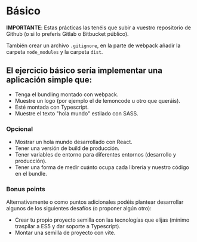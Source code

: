 # Básico

**IMPORTANTE**: Estas prácticas las tenéis que subir a vuestro repositorio de Github (o si lo preferís Gitlab o Bitbucket público).

También crear un archivo `.gitignore`, en la parte de webpack añadir la carpeta `node_modules` y la carpeta `dist`.

## El ejercicio básico sería implementar una aplicación simple que:

- Tenga el bundling montado con webpack.
- Muestre un logo (por ejemplo el de lemoncode u otro que queráis).
- Esté montada con Typescript.
- Muestre el texto "hola mundo" estilado con SASS.

### Opcional

- Mostrar un hola mundo desarrollado con React.
- Tener una versión de build de producción.
- Tener variables de entorno para diferentes entornos (desarrollo y producción).
- Tener una forma de medir cuánto ocupa cada librería y nuestro código en el bundle.

### Bonus points

Alternativamente o como puntos adicionales podéis plantear desarrollar algunos de los siguientes desafíos (o proponer algún otro):

- Crear tu propio proyecto semilla con las tecnologías que elijas (mínimo traspilar a ES5 y dar soporte a Typescript).
- Montar una semilla de proyecto con vite.
